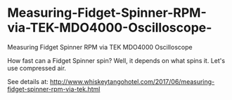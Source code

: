 # Measuring-Fidget-Spinner-RPM-via-TEK-MDO4000-Oscilloscope-
Measuring Fidget Spinner RPM via TEK MDO4000 Oscilloscope 

How fast can a Fidget Spinner spin?  Well, it depends on what spins it.  Let's use compressed air.

See details at: http://www.whiskeytangohotel.com/2017/06/measuring-fidget-spinner-rpm-via-tek.html
